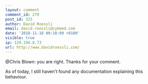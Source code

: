 ```yaml
---
layout: comment
comment_id: 279
post_id: 323
author: David Roessli
email: david.roessli@cybmed.com
date: '2010-11-18 09:10:09 +0100'
visible: true
ip: 129.194.8.73
url: http://www.davidroessli.com/
---
```

@Chris Blown: you are right. Thanks for your comment.

As of today, I still haven't found any documentation explaining this behaviour.

